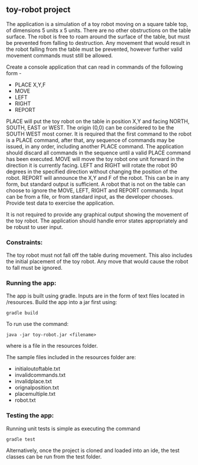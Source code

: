 ## toy-robot project

The application is a simulation of a toy robot moving on a square table top, of dimensions 5 units x 5 units. There are no
other obstructions on the table surface. The robot is free to roam around the surface of the table, but must be prevented
from falling to destruction. Any movement that would result in the robot falling from the table must be prevented,
however further valid movement commands must still be allowed.

Create a console application that can read in commands of the following form -
* PLACE X,Y,F
* MOVE
* LEFT
* RIGHT
* REPORT

PLACE will put the toy robot on the table in position X,Y and facing NORTH, SOUTH, EAST or WEST. The origin (0,0)
can be considered to be the SOUTH WEST most corner. It is required that the first command to the robot is a PLACE
command, after that, any sequence of commands may be issued, in any order, including another PLACE command. The
application should discard all commands in the sequence until a valid PLACE command has been executed.
MOVE will move the toy robot one unit forward in the direction it is currently facing.
LEFT and RIGHT will rotate the robot 90 degrees in the specified direction without changing the position of the robot.
REPORT will announce the X,Y and F of the robot. This can be in any form, but standard output is sufficient.
A robot that is not on the table can choose to ignore the MOVE, LEFT, RIGHT and REPORT commands.
Input can be from a file, or from standard input, as the developer chooses.
Provide test data to exercise the application.

It is not required to provide any graphical output showing the movement of the toy robot.
The application should handle error states appropriately and be robust to user input.

### Constraints:
The toy robot must not fall off the table during movement. This also includes the initial placement of the toy robot. Any
move that would cause the robot to fall must be ignored.

### Running the app:
The app is built using gradle. Inputs are in the form of text files located in /resources.
Build the app into a jar first using:

`gradle build`

To run use the command:

`java -jar toy-robot.jar <filename>`

where <filename> is a file in the resources folder.

The sample files included in the resources folder are:

* initialoutoftable.txt
* invalidcommands.txt
* invalidplace.txt
* orignalposition.txt
* placemultiple.txt
* robot.txt

### Testing the app:
Running unit tests is simple as executing the command

`gradle test`

Alternatively, once the project is cloned and loaded into an ide, the test classes can be run from the test folder.

